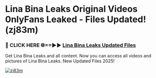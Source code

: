 # Lina Bina Leaks Original Videos 0nlyFans Leaked - Files Updated! (zj83m)

<h3>🔴 CLICK HERE 🌐==►► <a href="https://tinyurl.com/ms9xzufz" rel="nofollow">Lina Bina Leaks Updated Files</a></h3>

Get Lina Bina Leaks and all content. Now you can access all videos and pictures of Lina Bina Leaks. New Updated Files 2025!

[![zj83m](https://i.imgur.com/NaUBvic.gif)](https://tinyurl.com/ms9xzufz)

